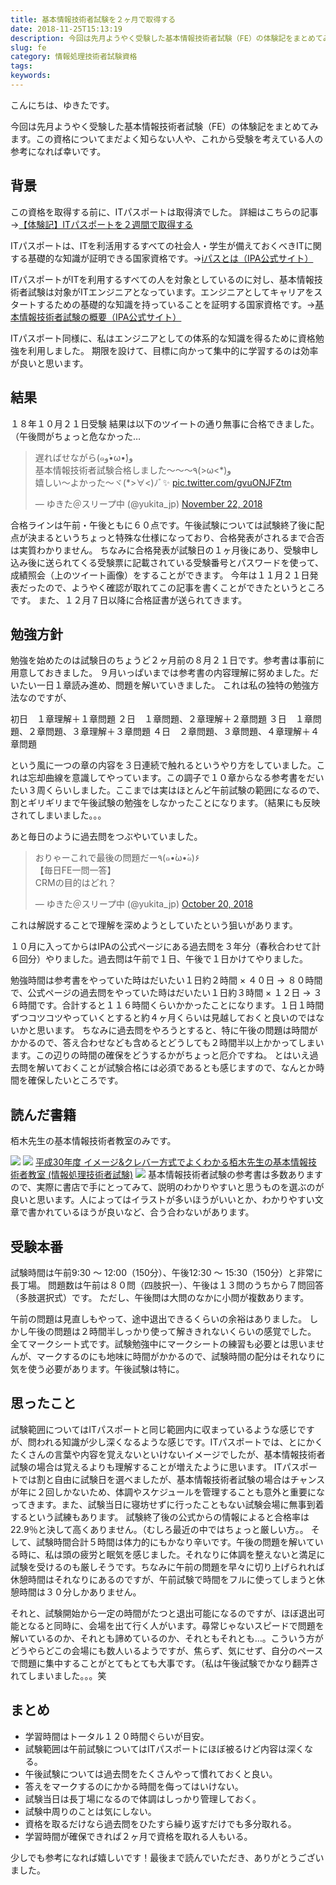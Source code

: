 ```yaml
---
title: 基本情報技術者試験を２ヶ月で取得する
date: 2018-11-25T15:13:19
description: 今回は先月ようやく受験した基本情報技術者試験（FE）の体験記をまとめてみます。この資格についてまだよく
slug: fe
category: 情報処理技術者試験資格
tags: 
keywords: 
---
```


こんにちは、ゆきたです。

今回は先月ようやく受験した基本情報技術者試験（FE）の体験記をまとめてみます。この資格についてまだよく知らない人や、これから受験を考えている人の参考になれば幸いです。

## 背景

この資格を取得する前に、ITパスポートは取得済でした。
詳細はこちらの記事→[【体験記】ITパスポートを２週間で取得する](https://creatase.info/it_passport_exp/)

ITパスポートは、ITを利活用するすべての社会人・学生が備えておくべきITに関する基礎的な知識が証明できる国家資格です。→[iパスとは（IPA公式サイト）](https://www3.jitec.ipa.go.jp/JitesCbt/html/about/about.html)

ITパスポートがITを利用するすべての人を対象としているのに対し、基本情報技術者試験は対象がITエンジニアとなっています。エンジニアとしてキャリアをスタートするための基礎的な知識を持っていることを証明する国家資格です。→[基本情報技術者試験の概要（IPA公式サイト）](https://www.jitec.ipa.go.jp/1_11seido/fe.html)

ITパスポート同様に、私はエンジニアとしての体系的な知識を得るために資格勉強を利用しました。
期限を設けて、目標に向かって集中的に学習するのは効率が良いと思います。

## 結果

１８年１０月２１日受験
結果は以下のツイートの通り無事に合格できました。（午後問がちょっと危なかった…

<blockquote class="twitter-tweet"><p lang="ja" dir="ltr">遅ればせながら(๑و•̀ω•́)و<br>基本情報技術者試験合格しました〜〜〜٩(&gt;ω&lt;*)و<br>嬉しい〜よかった〜ヾ(*&gt;∀&lt;)ﾉﾞ✨ <a href="https://t.co/gvuONJFZtm">pic.twitter.com/gvuONJFZtm</a></p>&mdash; ゆきた＠スリープ中 (@yukita_jp) <a href="https://twitter.com/yukita_jp/status/1065526718759264256?ref_src=twsrc%5Etfw">November 22, 2018</a></blockquote>

合格ラインは午前・午後ともに６０点です。午後試験については試験終了後に配点が決まるというちょっと特殊な仕様になっており、合格発表がされるまで合否は実質わかりません。
ちなみに合格発表が試験日の１ヶ月後にあり、受験申し込み後に送られてくる受験票に記載されている受験番号とパスワードを使って、成績照会（上のツイート画像）をすることができます。
今年は１１月２１日発表だったので、ようやく確認が取れてこの記事を書くことができたというところです。
また、１２月７日以降に合格証書が送られてきます。

## 勉強方針

勉強を始めたのは試験日のちょうど２ヶ月前の８月２１日です。参考書は事前に用意しておきました。
９月いっぱいまでは参考書の内容理解に努めました。だいたい一日１章読み進め、問題を解いていきました。
これは私の独特の勉強方法なのですが、

初日　１章理解＋１章問題
２日　１章問題、２章理解＋２章問題
３日　１章問題、２章問題、３章理解＋３章問題
４日　２章問題、３章問題、４章理解＋４章問題

という風に一つの章の内容を３日連続で触れるというやり方をしていました。これは忘却曲線を意識してやっています。この調子で１０章からなる参考書をだいたい３周くらいしました。ここまでは実はほとんど午前試験の範囲になるので、割とギリギリまで午後試験の勉強をしなかったことになります。（結果にも反映されてしまいました。。。

あと毎日のように過去問をつぶやいていました。

<blockquote class="twitter-tweet"><p lang="ja" dir="ltr">おりゃーこれで最後の問題だー٩(๑•̀ω•́๑)۶<br>【毎日FE一問一答】<br>CRMの目的はどれ？</p>&mdash; ゆきた＠スリープ中 (@yukita_jp) <a href="https://twitter.com/yukita_jp/status/1053470581243277313?ref_src=twsrc%5Etfw">October 20, 2018</a></blockquote>

これは解説することで理解を深めようとしていたという狙いがあります。

１０月に入ってからはIPAの公式ページにある過去問を３年分（春秋合わせて計６回分）やりました。過去問は午前で１日、午後で１日かけてやりました。

勉強時間は参考書をやっていた時はだいたい１日約２時間 × ４０日 → ８０時間で、公式ページの過去問をやっていた時はだいたい１日約３時間 × １２日 → ３６時間です。合計すると１１６時間くらいかかったことになります。１日１時間ずつコツコツやっていくとすると約４ヶ月くらいは見越しておくと良いのではないかと思います。
ちなみに過去問をやろうとすると、特に午後の問題は時間がかかるので、答え合わせなども含めるとどうしても２時間半以上かかってしまいます。この辺りの時間の確保をどうするかがちょっと厄介ですね。
とはいえ過去問を解いておくことが試験合格には必須であるとも感じますので、なんとか時間を確保したいところです。

## 読んだ書籍

栢木先生の基本情報技術者教室のみです。

[![](//ws-fe.amazon-adsystem.com/widgets/q?_encoding=UTF8&MarketPlace=JP&ASIN=4774193275&ServiceVersion=20070822&ID=AsinImage&WS=1&Format=_SL250_&tag=yukita2a01-22)](https://www.amazon.co.jp/gp/product/4774193275/ref=as_li_tl?ie=UTF8&camp=247&creative=1211&creativeASIN=4774193275&linkCode=as2&tag=yukita2a01-22&linkId=a61bd1701666b3444816e272d0f79b4d) ![](//ir-jp.amazon-adsystem.com/e/ir?t=yukita2a01-22&l=am2&o=9&a=4774193275)
[平成30年度 イメージ&クレバー方式でよくわかる栢木先生の基本情報技術者教室 (情報処理技術者試験)](https://www.amazon.co.jp/gp/product/4774193275/ref=as_li_tl?ie=UTF8&camp=247&creative=1211&creativeASIN=4774193275&linkCode=as2&tag=yukita2a01-22&linkId=0cd7b1727c34f8efdb811c451a4d785e) ![](//ir-jp.amazon-adsystem.com/e/ir?t=yukita2a01-22&l=am2&o=9&a=4774193275)
基本情報技術者試験の参考書は多数ありますので、実際に書店で手にとってみて、説明のわかりやすいと思うものを選ぶのが良いと思います。人によってはイラストが多いほうがいいとか、わかりやすい文章で書かれているほうが良いなど、合う合わないがあります。

## 受験本番

試験時間は午前9:30 〜 12:00（150分）、午後12:30 〜 15:30（150分）と非常に長丁場。
問題数は午前は８０問（四肢択一）、午後は１３問のうちから７問回答（多肢選択式）です。
ただし、午後問は大問のなかに小問が複数あります。

午前の問題は見直しもやって、途中退出できるくらいの余裕はありました。
しかし午後の問題は２時間半しっかり使って解ききれないくらいの感覚でした。
全てマークシート式です。試験勉強中にマークシートの練習も必要とは思いませんが、マークするのにも地味に時間がかかるので、試験時間の配分はそれなりに気を使う必要があります。午後試験は特に。

## 思ったこと

試験範囲についてはITパスポートと同じ範囲内に収まっているような感じですが、問われる知識が少し深くなるような感じです。ITパスポートでは、とにかくたくさんの言葉や内容を覚えないといけないイメージでしたが、基本情報技術者試験の場合は覚えるよりも理解することが増えたように思います。
ITパスポートでは割と自由に試験日を選べましたが、基本情報技術者試験の場合はチャンスが年に２回しかないため、体調やスケジュールを管理することも意外と重要になってきます。また、試験当日に寝坊せずに行ったこともない試験会場に無事到着するという試練もあります。
試験終了後の公式からの情報によると合格率は22.9％と決して高くありません。（むしろ最近の中ではちょっと厳しい方。。
そして、試験時間合計５時間は体力的にもかなり辛いです。午後の問題を解いている時に、私は頭の疲労と眠気を感じました。それなりに体調を整えないと満足に試験を受けるのも厳しそうです。ちなみに午前の問題を早々に切り上げられれば休憩時間はそれなりにあるのですが、午前試験で時間をフルに使ってしまうと休憩時間は３０分しかありません。

それと、試験開始から一定の時間がたつと退出可能になるのですが、ほぼ退出可能となると同時に、会場を出て行く人がいます。尋常じゃないスピードで問題を解いているのか、それとも諦めているのか、それともそれとも…。こういう方がどうやらどこの会場にも数人いるようですが、焦らず、気にせず、自分のペースで問題に集中することがとてもとても大事です。（私は午後試験でかなり翻弄されてしまいました。。。笑

## まとめ

- 学習時間はトータル１２０時間ぐらいが目安。
- 試験範囲は午前試験についてはITパスポートにほぼ被るけど内容は深くなる。
- 午後試験については過去問をたくさんやって慣れておくと良い。
- 答えをマークするのにかかる時間を侮ってはいけない。
- 試験当日は長丁場になるので体調はしっかり管理しておく。
- 試験中周りのことは気にしない。
- 資格を取るだけなら過去問をひたすら繰り返すだけでも多分取れる。
- 学習時間が確保できれば２ヶ月で資格を取れる人もいる。

少しでも参考になれば嬉しいです！最後まで読んでいただき、ありがとうございました。

